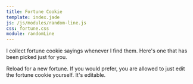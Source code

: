 ```yaml
---
title: Fortune Cookie
template: index.jade
js: /js/modules/random-line.js
css: fortune.css
module: randomLine
---
```


I collect fortune cookie sayings whenever I find them.  Here's one that has been picked just for you.

<div class="center fortune_cookie"><span random-line="fortunes.txt" contenteditable="true"></span></div>

Reload for a new fortune.  If you would prefer, you are allowed to just edit the fortune cookie yourself.  It's editable.
